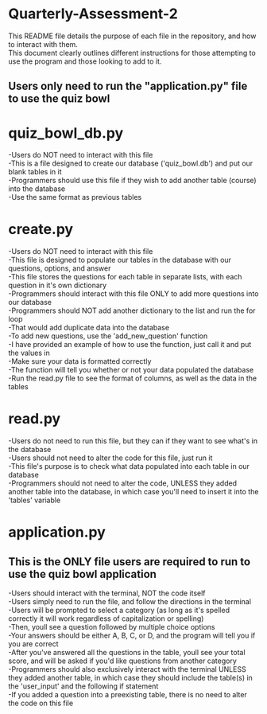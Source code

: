 # Quarterly-Assessment-2
This README file details the purpose of each file in the repository, and how to interact with them.  
This document clearly outlines different instructions for those attempting to use the program and those looking to add to it.  
## Users only need to run the "application.py" file to use the quiz bowl

# quiz_bowl_db.py
-Users do NOT need to interact with this file  
-This is a file designed to create our database ('quiz_bowl.db') and put our blank tables in it  
-Programmers should use this file if they wish to add another table (course) into the database  
-Use the same format as previous tables

# create.py
-Users do NOT need to interact with this file  
-This file is designed to populate our tables in the database with our questions, options, and answer  
-This file stores the questions for each table in separate lists, with each question in it's own dictionary  
-Programmers should interact with this file ONLY to add more questions into our database  
-Programmers should NOT add another dictionary to the list and run the for loop  
-That would add duplicate data into the database  
-To add new questions, use the 'add_new_question' function  
-I have provided an example of how to use the function, just call it and put the values in  
-Make sure your data is formatted correctly  
-The function will tell you whether or not your data populated the database  
-Run the read.py file to see the format of columns, as well as the data in the tables

# read.py
-Users do not need to run this file, but they can if they want to see what's in the database  
-Users should not need to alter the code for this file, just run it  
-This file's purpose is to check what data populated into each table in our database  
-Programmers should not need to alter the code, UNLESS they added another table into the database, in which case you'll need to insert it into the 'tables' variable

# application.py
## This is the ONLY file users are required to run to use the quiz bowl application
-Users should interact with the terminal, NOT the code itself  
-Users simply need to run the file, and follow the directions in the terminal  
-Users will be prompted to select a category (as long as it's spelled correctly it will work regardless of capitalization or spelling)  
-Then, youll see a question followed by multiple choice options  
-Your answers should be either A, B, C, or D, and the program will tell you if you are correct  
-After you've answered all the questions in the table, youll see your total score, and will be asked if you'd like questions from another category  
-Programmers should also exclusively interact with the terminal UNLESS they added another table, in which case they should include the table(s) in the 'user_input' and the following if statement  
-If you added a question into a preexisting table, there is no need to alter the code on this file
